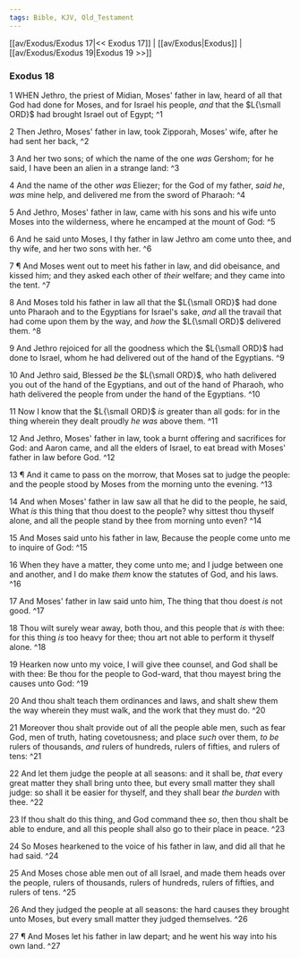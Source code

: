 ```yaml
---
tags: Bible, KJV, Old_Testament
---
```


[[av/Exodus/Exodus 17|<< Exodus 17]] | [[av/Exodus|Exodus]] | [[av/Exodus/Exodus 19|Exodus 19 >>]]

### Exodus 18

1 WHEN Jethro, the priest of Midian, Moses' father in law, heard of all that God had done for Moses, and for Israel his people, _and_ that the $L{\small ORD}$ had brought Israel out of Egypt; ^1

2 Then Jethro, Moses' father in law, took Zipporah, Moses' wife, after he had sent her back, ^2

3 And her two sons; of which the name of the one _was_ Gershom; for he said, I have been an alien in a strange land: ^3

4 And the name of the other _was_ Eliezer; for the God of my father, _said_ _he_, _was_ mine help, and delivered me from the sword of Pharaoh: ^4

5 And Jethro, Moses' father in law, came with his sons and his wife unto Moses into the wilderness, where he encamped at the mount of God: ^5

6 And he said unto Moses, I thy father in law Jethro am come unto thee, and thy wife, and her two sons with her. ^6

7 ¶ And Moses went out to meet his father in law, and did obeisance, and kissed him; and they asked each other of _their_ welfare; and they came into the tent. ^7

8 And Moses told his father in law all that the $L{\small ORD}$ had done unto Pharaoh and to the Egyptians for Israel's sake, _and_ all the travail that had come upon them by the way, and _how_ the $L{\small ORD}$ delivered them. ^8

9 And Jethro rejoiced for all the goodness which the $L{\small ORD}$ had done to Israel, whom he had delivered out of the hand of the Egyptians. ^9

10 And Jethro said, Blessed _be_ the $L{\small ORD}$, who hath delivered you out of the hand of the Egyptians, and out of the hand of Pharaoh, who hath delivered the people from under the hand of the Egyptians. ^10

11 Now I know that the $L{\small ORD}$ _is_ greater than all gods: for in the thing wherein they dealt proudly _he_ _was_ above them. ^11

12 And Jethro, Moses' father in law, took a burnt offering and sacrifices for God: and Aaron came, and all the elders of Israel, to eat bread with Moses' father in law before God. ^12

13 ¶ And it came to pass on the morrow, that Moses sat to judge the people: and the people stood by Moses from the morning unto the evening. ^13

14 And when Moses' father in law saw all that he did to the people, he said, What _is_ this thing that thou doest to the people? why sittest thou thyself alone, and all the people stand by thee from morning unto even? ^14

15 And Moses said unto his father in law, Because the people come unto me to inquire of God: ^15

16 When they have a matter, they come unto me; and I judge between one and another, and I do make _them_ know the statutes of God, and his laws. ^16

17 And Moses' father in law said unto him, The thing that thou doest _is_ not good. ^17

18 Thou wilt surely wear away, both thou, and this people that _is_ with thee: for this thing _is_ too heavy for thee; thou art not able to perform it thyself alone. ^18

19 Hearken now unto my voice, I will give thee counsel, and God shall be with thee: Be thou for the people to God-ward, that thou mayest bring the causes unto God: ^19

20 And thou shalt teach them ordinances and laws, and shalt shew them the way wherein they must walk, and the work that they must do. ^20

21 Moreover thou shalt provide out of all the people able men, such as fear God, men of truth, hating covetousness; and place _such_ over them, _to_ _be_ rulers of thousands, _and_ rulers of hundreds, rulers of fifties, and rulers of tens: ^21

22 And let them judge the people at all seasons: and it shall be, _that_ every great matter they shall bring unto thee, but every small matter they shall judge: so shall it be easier for thyself, and they shall bear _the_ _burden_ with thee. ^22

23 If thou shalt do this thing, and God command thee _so_, then thou shalt be able to endure, and all this people shall also go to their place in peace. ^23

24 So Moses hearkened to the voice of his father in law, and did all that he had said. ^24

25 And Moses chose able men out of all Israel, and made them heads over the people, rulers of thousands, rulers of hundreds, rulers of fifties, and rulers of tens. ^25

26 And they judged the people at all seasons: the hard causes they brought unto Moses, but every small matter they judged themselves. ^26

27 ¶ And Moses let his father in law depart; and he went his way into his own land. ^27
